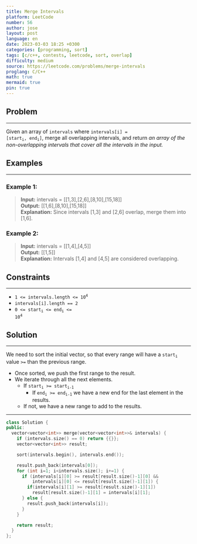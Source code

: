 ```yaml
---
title: Merge Intervals
platform: LeetCode
number: 56
author: jose
layout: post
language: en
date: 2023-03-03 18:25 +0300
categories: [programming, sort]
tags: [c/c++, contests, leetcode, sort, overlap]
difficulty: medium
source: https://leetcode.com/problems/merge-intervals
proglang: C/C++
math: true
mermaid: true
pin: true
---
```

## Problem
---
Given an array of `intervals` where <code>intervals[i] = [start<sub>i</sub>, end<sub>i</sub>]</code>, merge all overlapping intervals, and return *an array of the non-overlapping intervals that cover all the intervals in the input.*  

## Examples
---
### **Example 1:**  
>**Input:** intervals = [[1,3],[2,6],[8,10],[15,18]]  
>**Output:** [[1,6],[8,10],[15,18]]  
>**Explanation:**  Since intervals [1,3] and [2,6] overlap, merge them into [1,6].  

### **Example 2:**  
>**Input:** intervals = [[1,4],[4,5]]  
>**Output:** [[1,5]]  
>**Explanation:**  Intervals [1,4] and [4,5] are considered overlapping.  

## Constraints
---
- <code>1 <= intervals.length <= 10<sup>4</sup></code>
- `intervals[i].length == 2`
- <code>0 <= start<sub>i</sub> <= end<sub>i</sub> <= 10<sup>4</sup></code>

## Solution
---
We need to sort the initial vector, so that every range will have a <code>start<sub>i</sub></code> value `>=` than the previous range.
  - Once sorted, we push the first range to the result.
  - We iterate through all the next elements.
    - If <code>start<sub>i</sub> >= start<sub>i-1</sub></code>
      - If <code>end<sub>i</sub> >= end<sub>i-1</sub></code> we have a new end for the last element in the results.
    - If not, we have a new range to add to the results.

---
```c++
class Solution {
public:
  vector<vector<int>> merge(vector<vector<int>>& intervals) {
    if (intervals.size() == 0) return {{}};
    vector<vector<int>> result;

    sort(intervals.begin(), intervals.end());

    result.push_back(intervals[0]);
    for (int i=1; i<intervals.size(); i+=1) {
      if (intervals[i][0] >= result[result.size()-1][0] &&
          intervals[i][0] <= result[result.size()-1][1]) {
        if(intervals[i][1] >= result[result.size()-1][1])
          result[result.size()-1][1] = intervals[i][1];
      } else {
        result.push_back(intervals[i]);
      }
    }

    return result;
  }
};
```
